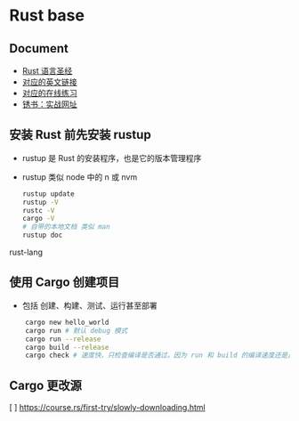 # Rust base

## Document

- [Rust 语言圣经](https://course.rs/about-book.html)
- [对应的英文链接](https://doc.rust-lang.org/book/title-page.html)
- [对应的在线练习](https://practice.course.rs/why-exercise.html)
- [锈书：实战网址](https://rusty.course.rs/)

## 安装 Rust 前先安装 rustup

- rustup 是 Rust 的安装程序，也是它的版本管理程序
- rustup 类似 node 中的 n 或 nvm

    ```bash
    rustup update
    rustup -V
    rustc -V
    cargo -V
    # 自带的本地文档 类似 man
    rustup doc
    ```

rust-lang

## 使用 Cargo 创建项目

- 包括 创建、构建、测试、运行甚至部署

``` bash
    cargo new hello_world
    cargo run # 默认 debug 模式
    cargo run --release
    cargo build --release
    cargo check # 速度快，只检查编译是否通过。因为 run 和 build 的编译速度还是比不上 go。和 C/C++一样 优化编译速度是门学问

```

## Cargo 更改源

[ ] <https://course.rs/first-try/slowly-downloading.html>
